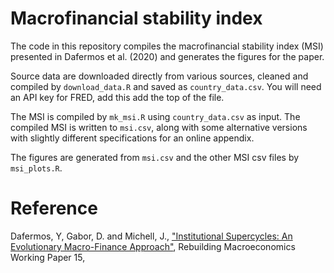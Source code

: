 # Macrofinancial stability index #

The code in this repository compiles the macrofinancial stability index (MSI) presented in Dafermos et al. (2020) and generates the figures for the paper.

Source data are downloaded directly from various sources, cleaned and compiled by `download_data.R` and saved as `country_data.csv`. You will need an API key for FRED, add this add the top of the file.

The MSI is compiled by `mk_msi.R` using `country_data.csv` as input. The compiled MSI is written to `msi.csv`, along with some alternative versions with slightly different specifications for an online appendix.

The figures are generated from `msi.csv` and the other MSI csv files by `msi_plots.R`.

# Reference #

Dafermos, Y, Gabor, D. and Michell, J., ["Institutional Supercycles: An Evolutionary Macro-Finance Approach"](https://www.rebuildingmacroeconomics.ac.uk/managing-supercycles), Rebuilding Macroeconomics Working Paper 15, 
